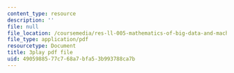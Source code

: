 ```yaml
---
content_type: resource
description: ''
file: null
file_location: /coursemedia/res-ll-005-mathematics-of-big-data-and-machine-learning-january-iap-2020/4905988577c768a7bfa53b993788ca7b_0cmj5TfFCLY.pdf
file_type: application/pdf
resourcetype: Document
title: 3play pdf file
uid: 49059885-77c7-68a7-bfa5-3b993788ca7b
---
```

